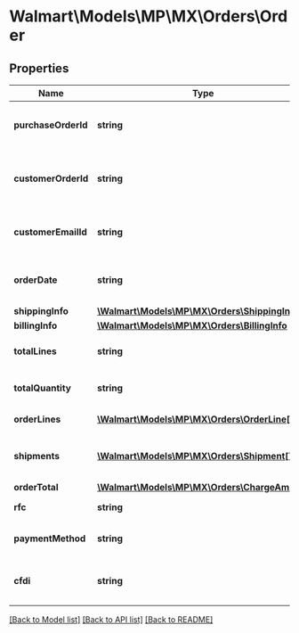 # Walmart\Models\MP\MX\Orders\Order

## Properties

Name | Type | Description | Notes
------------ | ------------- | ------------- | -------------
**purchaseOrderId** | **string** | A unique ID associated with the seller's purchase order | [optional]
**customerOrderId** | **string** | A unique ID associated with the sales order for specified customer | [optional]
**customerEmailId** | **string** | The email address of the customer for the sales order | [optional]
**orderDate** | **string** | The date the customer submitted the sales order | [optional]
**shippingInfo** | [**\Walmart\Models\MP\MX\Orders\ShippingInfo**](ShippingInfo.md) |  | [optional]
**billingInfo** | [**\Walmart\Models\MP\MX\Orders\BillingInfo**](BillingInfo.md) |  | [optional]
**totalLines** | **string** | Total number of order lines in the order | [optional]
**totalQuantity** | **string** | Total number of items in all order lines in the order | [optional]
**orderLines** | [**\Walmart\Models\MP\MX\Orders\OrderLine[]**](OrderLine.md) | A list of order lines in the order | [optional]
**shipments** | [**\Walmart\Models\MP\MX\Orders\Shipment[]**](Shipment.md) | List of shipments associated with the order | [optional]
**orderTotal** | [**\Walmart\Models\MP\MX\Orders\ChargeAmount**](ChargeAmount.md) |  | [optional]
**rfc** | **string** | The RFC for the order | [optional]
**paymentMethod** | **string** | The payment method used to pay for the order | [optional]
**cfdi** | **string** | Reason code of the invoice.Example: 'P01' | [optional]


[[Back to Model list]](./) [[Back to API list]](../../../../../README.md#supported-apis) [[Back to README]](../../../../../README.md)
